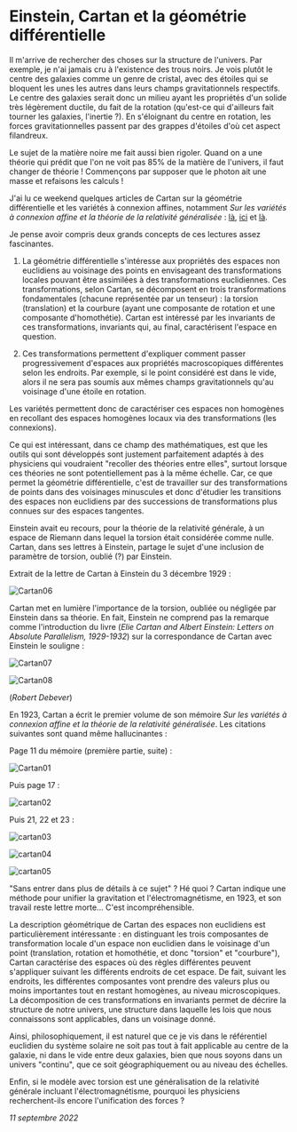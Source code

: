 # Einstein, Cartan et la géométrie différentielle

Il m'arrive de rechercher des choses sur la structure de l'univers. Par exemple, je n'ai jamais cru à l'existence des trous noirs. Je vois plutôt le centre des galaxies comme un genre de cristal, avec des étoiles qui se bloquent les unes les autres dans leurs champs gravitationnels respectifs. Le centre des galaxies serait donc un milieu ayant les propriétés d'un solide très légèrement ductile, du fait de la rotation (qu'est-ce qui d'ailleurs fait tourner les galaxies, l'inertie ?). En s'éloignant du centre en rotation, les forces gravitationnelles passent par des grappes d'étoiles d'où cet aspect filandreux.

Le sujet de la matière noire me fait aussi bien rigoler. Quand on a une théorie qui prédit que l'on ne voit pas 85% de la matière de l'univers, il faut changer de théorie ! Commençons par supposer que le photon ait une masse et refaisons les calculs !

J'ai lu ce weekend quelques articles de Cartan sur la géométrie différentielle et les variétés à connexion affines, notamment *Sur les variétés à connexion affine et la théorie de la relativité généralisée* : [là](http://archive.numdam.org/item/ASENS_1923_3_40__325_0/), [ici](http://archive.numdam.org/item/ASENS_1924_3_41__1_0/) et [là](http://archive.numdam.org/item/ASENS_1925_3_42__17_0/).

Je pense avoir compris deux grands concepts de ces lectures assez fascinantes.

1. La géométrie différentielle s'intéresse aux propriétés des espaces non euclidiens au voisinage des points en envisageant des transformations locales pouvant être assimilées à des transformations euclidiennes. Ces transformations, selon Cartan, se décomposent en trois transformations fondamentales (chacune représentée par un tenseur) : la torsion (translation) et la courbure (ayant une composante de rotation et une composante d'homothétie). Cartan est intéressé par les invariants de ces transformations, invariants qui, au final, caractérisent l'espace en question.

2. Ces transformations permettent d'expliquer comment passer progressivement d'espaces aux propriétés macroscopiques différentes selon les endroits. Par exemple, si le point considéré est dans le vide, alors il ne sera pas soumis aux mêmes champs gravitationnels qu'au voisinage d'une étoile en rotation.

Les variétés permettent donc de caractériser ces espaces non homogènes en recollant des espaces homogènes locaux via des transformations (les connexions).

Ce qui est intéressant, dans ce champ des mathématiques, est que les outils qui sont développés sont justement parfaitement adaptés à des physiciens qui voudraient "recoller des théories entre elles", surtout lorsque ces théories ne sont potentiellement pas à la même échelle. Car, ce que permet la géométrie différentielle, c'est de travailler sur des transformations de points dans des voisinages minuscules et donc d'étudier les transitions des espaces non euclidiens par des successions de transformations plus connues sur des espaces tangentes.

Einstein avait eu recours, pour la théorie de la relativité générale, à un espace de Riemann dans lequel la torsion était considérée comme nulle. Cartan, dans ses lettres à Einstein, partage le sujet d'une inclusion de paramètre de torsion, oublié (?) par Einstein.

Extrait de la lettre de Cartan à Einstein du 3 décembre 1929 :

![Cartan06](../images/cartan06.png)

Cartan met en lumière l'importance de la torsion, oubliée ou négligée par Einstein dans sa théorie. En fait, Einstein ne comprend pas la remarque comme l'introduction du livre (*Elie Cartan and Albert Einstein: Letters on Absolute Parallelism, 1929-1932*) sur la correspondance de Cartan avec Einstein le souligne :

![Cartan07](../images/cartan07.png)

![Cartan08](../images/cartan08.png)

(_Robert Debever_)

En 1923, Cartan a écrit le premier volume de son mémoire *Sur les variétés à connexion affine et la théorie de la relativité généralisée*. Les citations suivantes sont quand même hallucinantes :

Page 11 du mémoire (première partie, suite) :

![Cartan01](../images/cartan01.png)

Puis page 17 :

![cartan02](../images/cartan02.png)

Puis 21, 22 et 23 :

![cartan03](../images/cartan03.png)

![cartan04](../images/cartan04.png)

![cartan05](../images/cartan05.png)

"Sans entrer dans plus de détails à ce sujet" ? Hé quoi ? Cartan indique une méthode pour unifier la gravitation et l'électromagnétisme, en 1923, et son travail reste lettre morte... C'est incompréhensible.

La description géométrique de Cartan des espaces non euclidiens est particulièrement intéressante : en distinguant les trois composantes de transformation locale d'un espace non euclidien dans le voisinage d'un point (translation, rotation et homothétie, et donc "torsion" et "courbure"), Cartan caractérise des espaces où des règles différentes peuvent s'appliquer suivant les différents endroits de cet espace. De fait, suivant les endroits, les différentes composantes vont prendre des valeurs plus ou moins importantes tout en restant homogènes, au niveau microscopiques. La décomposition de ces transformations en invariants permet de décrire la structure de notre univers, une structure dans laquelle les lois que nous connaissons sont applicables, dans un voisinage donné.

Ainsi, philosophiquement, il est naturel que ce je vis dans le référentiel euclidien du système solaire ne soit pas tout à fait applicable au centre de la galaxie, ni dans le vide entre deux galaxies, bien que nous soyons dans un univers "continu", que ce soit géographiquement ou au niveau des échelles.

Enfin, si le modèle avec torsion est une généralisation de la relativité générale incluant l'électromagnétisme, pourquoi les physiciens recherchent-ils encore l'unification des forces ?

_11 septembre 2022_
